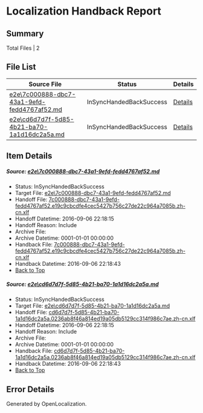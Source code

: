 # <a name='report-top'></a> Localization Handback Report

## Summary
 Total Files | 2

## File List
 Source File | Status | Details 
 ----------- | ------ | ------- 
 [e2e\7c000888-dbc7-43a1-9efd-fedd4767af52.md](https://github.com/OpenLocalizationTestOrg/ol-test0/blob/0fdae68ae06e0a08acc3cafd46a02fe38eebcfcc/e2e/7c000888-dbc7-43a1-9efd-fedd4767af52.md) | InSyncHandedBackSuccess | [Details](#6b95acb1128238e7b1f5291f5b74c3c4c02b251b1)
 [e2e\cd6d7d7f-5d85-4b21-ba70-1a1d16dc2a5a.md](https://github.com/OpenLocalizationTestOrg/ol-test0/blob/0fdae68ae06e0a08acc3cafd46a02fe38eebcfcc/e2e/cd6d7d7f-5d85-4b21-ba70-1a1d16dc2a5a.md) | InSyncHandedBackSuccess | [Details](#ef7a44d367bbae5bcad7f82f0db3d21143c6716f4)

## Item Details
##### <a name='6b95acb1128238e7b1f5291f5b74c3c4c02b251b1'></a> Source: [e2e\7c000888-dbc7-43a1-9efd-fedd4767af52.md](https://github.com/OpenLocalizationTestOrg/ol-test0/blob/0fdae68ae06e0a08acc3cafd46a02fe38eebcfcc/e2e/7c000888-dbc7-43a1-9efd-fedd4767af52.md)
* Status: InSyncHandedBackSuccess
* Target File: [e2e\7c000888-dbc7-43a1-9efd-fedd4767af52.md](https://github.com/OpenLocalizationTestOrg/ol-test0-zhcn/blob/16b51668a640bcd2cb4bf605f1a274f62dbff1de/e2e/7c000888-dbc7-43a1-9efd-fedd4767af52.md)
* Handoff File: [7c000888-dbc7-43a1-9efd-fedd4767af52.e19c9cbcdfe4cec5427b756c27de22c964a7085b.zh-cn.xlf](https://github.com/OpenLocalizationTestOrg/ol-test0-handoff/blob/c3e7c83e874ec6980aed93365495ce28142be007/ol-handoff/OpenLocalizationTestOrg/ol-test0-zhcn/ci/7c000888-dbc7-43a1-9efd-fedd4767af52.e19c9cbcdfe4cec5427b756c27de22c964a7085b.zh-cn.xlf)
* Handoff Datetime: 2016-09-06 22:18:15
* Handoff Reason: Include
* Archive File: 
* Archive Datetime: 0001-01-01 00:00:00
* Handback File: [7c000888-dbc7-43a1-9efd-fedd4767af52.e19c9cbcdfe4cec5427b756c27de22c964a7085b.zh-cn.xlf](https://github.com/OpenLocalizationTestOrg/ol-test0-handback/blob/c79e4e22a180324b8af10e8c9c19f1b9ef3452b0/ol-handback/OpenLocalizationTestOrg/ol-test0-zhcn/ci/7c000888-dbc7-43a1-9efd-fedd4767af52.e19c9cbcdfe4cec5427b756c27de22c964a7085b.zh-cn.xlf)
* Handback Datetime: 2016-09-06 22:18:43
* [Back to Top](#report-top)

##### <a name='ef7a44d367bbae5bcad7f82f0db3d21143c6716f4'></a> Source: [e2e\cd6d7d7f-5d85-4b21-ba70-1a1d16dc2a5a.md](https://github.com/OpenLocalizationTestOrg/ol-test0/blob/0fdae68ae06e0a08acc3cafd46a02fe38eebcfcc/e2e/cd6d7d7f-5d85-4b21-ba70-1a1d16dc2a5a.md)
* Status: InSyncHandedBackSuccess
* Target File: [e2e\cd6d7d7f-5d85-4b21-ba70-1a1d16dc2a5a.md](https://github.com/OpenLocalizationTestOrg/ol-test0-zhcn/blob/16b51668a640bcd2cb4bf605f1a274f62dbff1de/e2e/cd6d7d7f-5d85-4b21-ba70-1a1d16dc2a5a.md)
* Handoff File: [cd6d7d7f-5d85-4b21-ba70-1a1d16dc2a5a.0236ab8f46a814ed19a05db5129cc314f986c7ae.zh-cn.xlf](https://github.com/OpenLocalizationTestOrg/ol-test0-handoff/blob/c3e7c83e874ec6980aed93365495ce28142be007/ol-handoff/OpenLocalizationTestOrg/ol-test0-zhcn/ci/cd6d7d7f-5d85-4b21-ba70-1a1d16dc2a5a.0236ab8f46a814ed19a05db5129cc314f986c7ae.zh-cn.xlf)
* Handoff Datetime: 2016-09-06 22:18:15
* Handoff Reason: Include
* Archive File: 
* Archive Datetime: 0001-01-01 00:00:00
* Handback File: [cd6d7d7f-5d85-4b21-ba70-1a1d16dc2a5a.0236ab8f46a814ed19a05db5129cc314f986c7ae.zh-cn.xlf](https://github.com/OpenLocalizationTestOrg/ol-test0-handback/blob/c79e4e22a180324b8af10e8c9c19f1b9ef3452b0/ol-handback/OpenLocalizationTestOrg/ol-test0-zhcn/ci/cd6d7d7f-5d85-4b21-ba70-1a1d16dc2a5a.0236ab8f46a814ed19a05db5129cc314f986c7ae.zh-cn.xlf)
* Handback Datetime: 2016-09-06 22:18:43
* [Back to Top](#report-top)


## Error Details

Generated by OpenLocalization.
